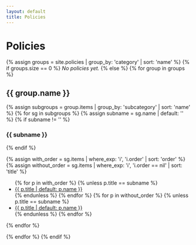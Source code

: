 ```yaml
---
layout: default
title: Policies
---
```


# Policies

{% assign groups = site.policies | group_by: 'category' | sort: 'name' %}
{% if groups.size == 0 %}
_No policies yet._
{% else %}
{% for group in groups %}

<h2>{{ group.name }}</h2>

{% assign subgroups = group.items | group_by: 'subcategory' | sort: 'name' %}
{% for sg in subgroups %}
{% assign subname = sg.name | default: '' %}
{% if subname != '' %}
<h3>{{ subname }}</h3>
{% endif %}

{% assign with_order = sg.items | where_exp: 'i', 'i.order' | sort: 'order' %}
{% assign without_order = sg.items | where_exp: 'i', 'i.order == nil' | sort: 'title' %}
<ul>
  {% for p in with_order %}
    {% unless p.title == subname %}
    <li><a href="{{ p.url | relative_url }}">{{ p.title | default: p.name }}</a></li>
    {% endunless %}
  {% endfor %}
  {% for p in without_order %}
    {% unless p.title == subname %}
    <li><a href="{{ p.url | relative_url }}">{{ p.title | default: p.name }}</a></li>
    {% endunless %}
  {% endfor %}
</ul>

{% endfor %}

{% endfor %}
{% endif %}

